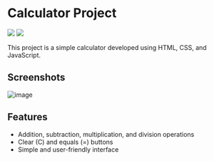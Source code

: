 # Calculator Project

![](https://img.shields.io/github/stars/refo0/calculator)
![](https://img.shields.io/github/forks/refo0/calculator)

This project is a simple calculator developed using HTML, CSS, and JavaScript.

## Screenshots

![image](https://github.com/ReFo0/calculator/assets/77904942/5160ecb7-72d8-4c8a-ba1a-844b2e2c1a4e)


## Features

- Addition, subtraction, multiplication, and division operations
- Clear (C) and equals (=) buttons
- Simple and user-friendly interface
